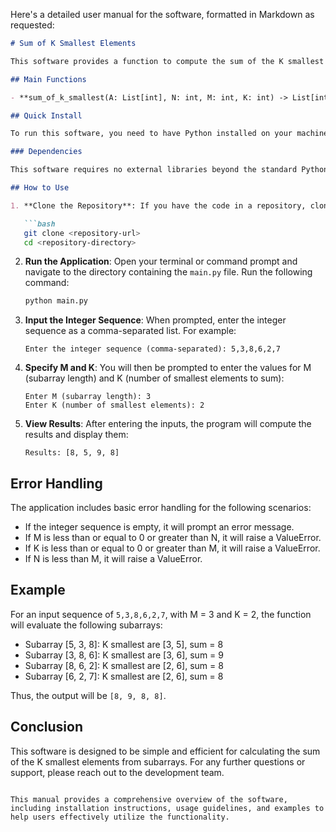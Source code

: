 Here's a detailed user manual for the software, formatted in Markdown as requested:

```markdown
# Sum of K Smallest Elements

This software provides a function to compute the sum of the K smallest elements from each subarray of a specified length within a given integer sequence.

## Main Functions

- **sum_of_k_smallest(A: List[int], N: int, M: int, K: int) -> List[int]**: This function takes an integer sequence and computes the sum of the K smallest elements for each subarray of length M.

## Quick Install

To run this software, you need to have Python installed on your machine. You can download it from [python.org](https://www.python.org/downloads/).

### Dependencies

This software requires no external libraries beyond the standard Python library. Ensure you have Python 3.x installed.

## How to Use

1. **Clone the Repository**: If you have the code in a repository, clone it to your local machine.

   ```bash
   git clone <repository-url>
   cd <repository-directory>
   ```

2. **Run the Application**: Open your terminal or command prompt and navigate to the directory containing the `main.py` file. Run the following command:

   ```bash
   python main.py
   ```

3. **Input the Integer Sequence**: When prompted, enter the integer sequence as a comma-separated list. For example:

   ```
   Enter the integer sequence (comma-separated): 5,3,8,6,2,7
   ```

4. **Specify M and K**: You will then be prompted to enter the values for M (subarray length) and K (number of smallest elements to sum):

   ```
   Enter M (subarray length): 3
   Enter K (number of smallest elements): 2
   ```

5. **View Results**: After entering the inputs, the program will compute the results and display them:

   ```
   Results: [8, 5, 9, 8]
   ```

## Error Handling

The application includes basic error handling for the following scenarios:

- If the integer sequence is empty, it will prompt an error message.
- If M is less than or equal to 0 or greater than N, it will raise a ValueError.
- If K is less than or equal to 0 or greater than M, it will raise a ValueError.
- If N is less than M, it will raise a ValueError.

## Example

For an input sequence of `5,3,8,6,2,7`, with M = 3 and K = 2, the function will evaluate the following subarrays:

- Subarray [5, 3, 8]: K smallest are [3, 5], sum = 8
- Subarray [3, 8, 6]: K smallest are [3, 6], sum = 9
- Subarray [8, 6, 2]: K smallest are [2, 6], sum = 8
- Subarray [6, 2, 7]: K smallest are [2, 6], sum = 8

Thus, the output will be `[8, 9, 8, 8]`.

## Conclusion

This software is designed to be simple and efficient for calculating the sum of the K smallest elements from subarrays. For any further questions or support, please reach out to the development team.
```

This manual provides a comprehensive overview of the software, including installation instructions, usage guidelines, and examples to help users effectively utilize the functionality.